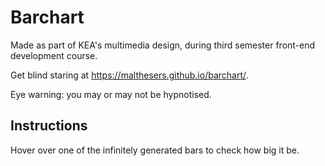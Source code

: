 # Barchart

Made as part of KEA's multimedia design, during third semester front-end development course.

Get blind staring at https://malthesers.github.io/barchart/.

Eye warning: you may or may not be hypnotised.

## Instructions

Hover over one of the infinitely generated bars to check how big it be.
